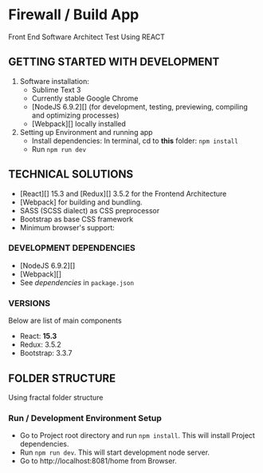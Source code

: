 
Firewall / Build App
====================

Front End Software Architect Test Using REACT


GETTING STARTED WITH DEVELOPMENT
--------------------------------

1. Software installation:
    - Sublime Text 3
    - Currently stable Google Chrome
    - [NodeJS 6.9.2][] (for development, testing, previewing, compiling and optimizing processes)
    - [Webpack][] locally installed
2. Setting up Environment and running app
    - Install dependencies: In terminal, cd to __this__ folder: `npm install`
    - Run `npm run dev`


TECHNICAL SOLUTIONS
-------------------

- [React][] 15.3 and [Redux][] 3.5.2 for the Frontend Architecture
- [Webpack] for building and bundling.
- SASS (SCSS dialect) as CSS preprocessor
- Bootstrap as base CSS framework
- Minimum browser's support:
    
### DEVELOPMENT DEPENDENCIES

- [NodeJS 6.9.2][]
- [Webpack][]
- See _dependencies_ in `package.json`

### VERSIONS

Below are list of main components

- React: __15.3__
- Redux: 3.5.2
- Bootstrap: 3.3.7

FOLDER STRUCTURE
----------------

Using fractal folder structure



### Run / Development Environment Setup
- Go to Project root directory and run `npm install`. This will install Project dependencies.
- Run `npm run dev`. This will start development node server. 
- Go to http://localhost:8081/home from Browser.



